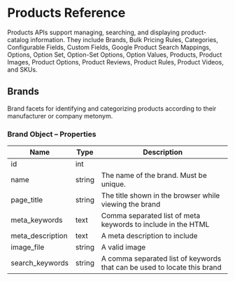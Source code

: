 # <span class="jumptarget"> Products Reference </span>

Products APIs support managing, searching, and displaying product-catalog information. They include Brands, Bulk Pricing Rules, Categories, Configurable Fields, Custom Fields, Google Product Search Mappings, Options, Option Set, Option-Set Options, Option Values, Products, Product Images, Product Options, Product Reviews, Product Rules, Product Videos, and SKUs.

## <span class="jumptarget"> Brands </span>

Brand facets for identifying and categorizing products according to their manufacturer or company metonym.

### <span class="jumptarget"> Brand Object – Properties </span>

| Name | Type | Description |
| --- | --- | --- |
| id | int |
| name | string | The name of the brand. Must be unique. |
| page_title | string | The title shown in the browser while viewing the brand |
| meta_keywords | text | Comma separated list of meta keywords to include in the HTML |
| meta_description | text | A meta description to include |
| image_file | string | A valid image |
| search_keywords | string | A comma separated list of keywords that can be used to locate this brand |
